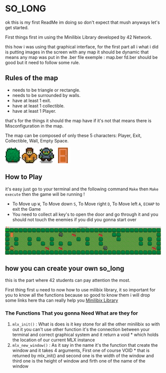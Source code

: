 # SO_LONG

ok this is my first ReadMe im doing so don't expect that mush anyways let's get started.

First things first im using the Minilibix Library developed by 42 Network.

this how i was using that graphical interface, for the first part all i what i did is putting images in the screen
with any map it should be dynamic that means any map was put in the .ber file exemple : 
map.ber
fd.ber
should be good but it need to follow some rule.

## Rules of the map
- needs to be triangle or rectangle.
- needs to be surrounded by walls.
- have at least 1 exit.
- have at least 1 collectible.
- have at least 1 Player.

that's for the things it should the map have if it's not that means there is Misconfiguration in the map.

The map can be composed of only these 5 characters: Player, Exit, Collectible, Wall, Empty Space.

![alt text](https://github.com/Forstman1/so_long/blob/main/so_long_final/img_bonus/grass1.png)
![alt text](https://github.com/Forstman1/so_long/blob/main/so_long_final/img_bonus/pixil3.png)
![alt text](https://github.com/Forstman1/so_long/blob/main/so_long_final/img_bonus/enemy3.png)
![alt text](https://github.com/Forstman1/so_long/blob/main/so_long_final/img_bonus/door%20(1).png)


## How to Play 

it's easy just go to your terminal and the following command ``` Make ``` then ```Make execute``` then the game will be running !
- To Move up ```W```, To Move down ```S```, To Move right ```D```, To Move left ```A```, ```ECHAP``` to exit the Game
- You need to collect all key's to open the door and go through it and you should not touch the enemies if you did you gonna start over


![alt text](https://github.com/Forstman1/so_long/blob/main/so_long_final/img_bonus/game.png)

## how you can create your own so_long

this is the part where 42 students can pay attention the most.

First thing first u need to now how to use milibix library, it so important for you to know all the functions because so good to know them i
will drop some links here tha can really help you [Minilibix Library](https://harm-smits.github.io/42docs/libs/minilibx/getting_started.html)

### The Functions That you gonna Need What are they for

1. ```mlx_init()``` : What is does is it key stone for all the other minilibix so with out it you can't use other function it's the connection between your terminal and correct graphical system and it return a void * which holds the location of our current MLX instance
2. ```mlx_new_window()``` : As it say in the name it's the function that create the window and it takes 4 arguments, First one of course VOID * that is returned by mlx_init() and second one is the width of the window and third one is the height of window and firth one of the name of the window 


